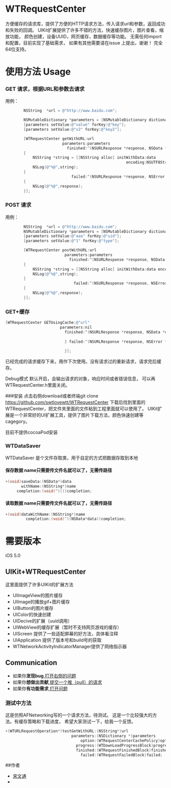 WTRequestCenter
===============


方便缓存的请求库，提供了方便的HTTP请求方法，传入请求url和参数，返回成功和失败的回调。
UIKit扩展提供了许多不错的方法，快速缓存图片，图片查看，缩放功能，
颜色创建，设备UUID，网页缓存，数据缓存等功能。
无需任何import和配置，目前实现了基础需求，
如果有其他需要请在issue 上提出，谢谢！
完全64位支持。


使用方法 Usage
===============
### GET 请求，根据URL和参数去请求

用例：

```objective-c
        NSString  *url = @"http://www.baidu.com";

        NSMutableDictionary *parameters = [NSMutableDictionary dictionary];
        [parameters setValue:@"value" forKey:@"key"];
        [parameters setValue:@"v2" forKey:@"key2"];

        [WTRequestCenter getWithURL:url
                         parameters:parameters
                           finished:^(NSURLResponse *response, NSData *data)
        {
            NSString *string = [[NSString alloc] initWithData:data
                                                     encoding:NSUTF8StringEncoding];
            NSLog(@"%@",string);
        }
                             failed:^(NSURLResponse *response, NSError *error)
        {
            NSLog(@"%@",response);
        }];
```


### POST 请求

用例：
```objective-c
        NSString  *url = @"http://www.baidu.com";
        NSMutableDictionary *parameters = [NSMutableDictionary dictionary];
        [parameters setValue:@"aaa" forKey:@"uid"];
        [parameters setValue:@"1" forKey:@"type"];

        [WTRequestCenter postWithURL:url
                          parameters:parameters
                            finished:^(NSURLResponse *response, NSData *data)
        {
            NSString *string = [[NSString alloc] initWithData:data encoding:NSUTF8StringEncoding];
            NSLog(@"%@",string);
        }
                              failed:^(NSURLResponse *response, NSError *error)
        {
            NSLog(@"%@",response);
        }];
```

### GET+缓存
```objective-c
[WTRequestCenter GETUsingCache:@"url"
                        parameters:nil
                          finished:^(NSURLResponse *response, NSData *data) {
                              
                          } failed:^(NSURLResponse *response, NSError *error) {
                              
                          }];
```
已经完成的请求缓存下来，用作下次使用。没有请求过的重新请求，请求完后缓存。


Debug模式
默认开启，会输出请求的对象，响应时间或者错误信息，
可以再WTRequestCenter.h里面关闭。

###安装
点击右侧download或者终端git clone https://github.com/swtlovewtt/WTRequestCenter
下载后找到里面的WTRequestCenter，把文件夹里面的文件粘到工程里面就可以使用了。
UIKit扩展是一个非常好的UI扩展工具，提供了图片下载方法，颜色快速创建等cagegory。

目前不提供cocoaPod安装







### WTDataSaver
WTDataSaver 是个文件存取类，用于自定的方式把数据存取到本地

#### 保存数据  name只需要传文件名就可以了，无需传路径
```objective-c
+(void)saveData:(NSData*)data
       withName:(NSString*)name
     completion:(void(^)())completion;
```

#### 读取数据 name只需要传文件名就可以了，无需传路径
```objective-c
+(void)dataWithName:(NSString*)name
         completion:(void(^)(NSData*data))completion;
```





需要版本  
===============
iOS 5.0


##  UIKit+WTRequestCenter
这里面提供了许多UIKit的扩展方法
- UIImageView的图片缓存
- UIImage的播放gif+图片缓存
- UIButton的图片缓存
- UIColor的快速创建
- UIDecive的扩展（uuid调用）
- UIWebView的缓存扩展（暂时不支持网页游戏的缓存）
- UIScreen 提供了一些适配屏幕的好方法，具体看注释
- UIApplication 提供了版本号和build号的获取
- WTNetworkActivityIndicatorManager提供了网络指示器

## Communication  
- 如果你**发现bug**,<a href="https://github.com/swtlovewtt/WTRequestCenter/issues">打开右侧的问题</a>
- 如果你**想做出贡献**,<a href="https://github.com/swtlovewtt/WTRequestCenter/pulls">提交一个推（pull）的请求</a>
- 如果你**有功能需求**,<a href="https://github.com/swtlovewtt/WTRequestCenter/issues">打开问题</a>




###  测试中方法


这是仿照AFNetworking写的一个请求方法，待测试。
这是一个比较强大的方法。有缓存策略和下载进度，
希望大家测试一下，给我一个反馈。

```objective-c
+(WTURLRequestOperation*)testGetWithURL:(NSString*)url
                             parameters:(NSDictionary *)parameters
                                 option:(WTRequestCenterCachePolicy)option
                               progress:(WTDownLoadProgressBlock)progress
                               finished:(WTRequestFinishedBlock)finished
                                 failed:(WTRequestFailedBlock)failed;
```



##作者
- <a href = "https://github.com/swtlovewtt">宋文通</a>
-
